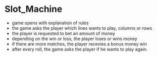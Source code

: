 # Slot_Machine
- game opens with explanation of rules
- the game asks the player which lines wants to play, columns or rows
- the player is requested to bet an amount of money
- depending on the win or loss, the player loses or wins money
- if there are more matches, the player recevies a bonus money win
- after every roll, the game asks the player if he wants to play again.
